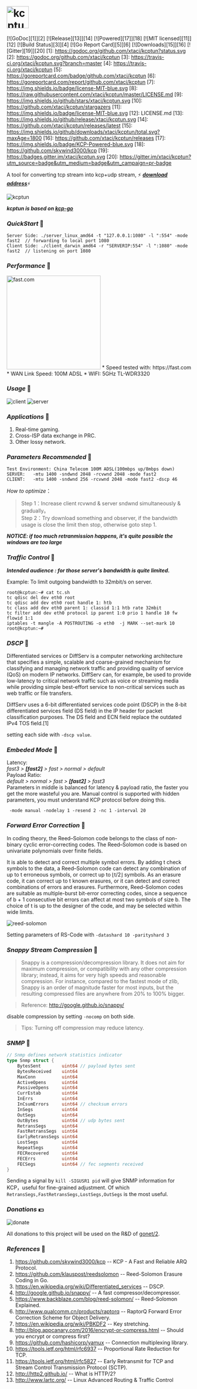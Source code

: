 # <img src="logo.png" alt="kcptun" height="60px" /> 
[![GoDoc][1]][2] [![Release][13]][14] [![Powered][17]][18] [![MIT licensed][11]][12] [![Build Status][3]][4] [![Go Report Card][5]][6] [![Downloads][15]][16] [![Gitter][19]][20]
[1]: https://godoc.org/github.com/xtaci/kcptun?status.svg
[2]: https://godoc.org/github.com/xtaci/kcptun
[3]: https://travis-ci.org/xtaci/kcptun.svg?branch=master
[4]: https://travis-ci.org/xtaci/kcptun
[5]: https://goreportcard.com/badge/github.com/xtaci/kcptun
[6]: https://goreportcard.com/report/github.com/xtaci/kcptun
[7]: https://img.shields.io/badge/license-MIT-blue.svg
[8]: https://raw.githubusercontent.com/xtaci/kcptun/master/LICENSE.md
[9]: https://img.shields.io/github/stars/xtaci/kcptun.svg
[10]: https://github.com/xtaci/kcptun/stargazers
[11]: https://img.shields.io/badge/license-MIT-blue.svg
[12]: LICENSE.md
[13]: https://img.shields.io/github/release/xtaci/kcptun.svg
[14]: https://github.com/xtaci/kcptun/releases/latest
[15]: https://img.shields.io/github/downloads/xtaci/kcptun/total.svg?maxAge=1800
[16]: https://github.com/xtaci/kcptun/releases
[17]: https://img.shields.io/badge/KCP-Powered-blue.svg
[18]: https://github.com/skywind3000/kcp
[19]: https://badges.gitter.im/xtaci/kcptun.svg
[20]: https://gitter.im/xtaci/kcptun?utm_source=badge&utm_medium=badge&utm_campaign=pr-badge

A tool for converting tcp stream into kcp+udp stream, :zap: ***[download address](https://github.com/xtaci/kcptun/releases/latest)***:zap:

![kcptun](kcptun.png)

***kcptun is based on [kcp-go](https://github.com/xtaci/kcp-go)***   

### *QuickStart* :lollipop:
```
Server Side: ./server_linux_amd64 -t "127.0.0.1:1080" -l ":554" -mode fast2  // forwarding to local port 1080
Client Side: ./client_darwin_amd64 -r "SERVERIP:554" -l ":1080" -mode fast2  // listening on port 1080
```

### *Performance* :lollipop:
<img src="fast.png" alt="fast.com" height="256px" />       
* Speed tested with: https://fast.com
* WAN Link Speed: 100M ADSL
* WIFI: 5GHz TL-WDR3320

### *Usage* :lollipop:
![client](client.png)
![server](server.png)

### *Applications* :lollipop:   
1. Real-time gaming.
2. Cross-ISP data exchange in PRC.
3. Other lossy network.

### *Parameters Recommended* :lollipop: 
```
Test Environment: China Telecom 100M ADSL(100mbps up/8mbps down)
SERVER:   -mtu 1400 -sndwnd 2048 -rcvwnd 2048 -mode fast2
CLIENT:   -mtu 1400 -sndwnd 256 -rcvwnd 2048 -mode fast2 -dscp 46
```

*How to optimize*：
> Step 1：Increase client rcvwnd & server sndwnd simultaneously & gradually。       
> Step 2：Try download something and observer, if the bandwidth usage is close the limit then stop, otherwise goto step 1.     

***NOTICE: if too much retranmission happens, it's quite possible the windows are too large***

### *Traffic Control* :lollipop: 
***Intended audience : for those server's bandwidth is quite limited.***      

Example: To limit outgoing bandwidth to 32mbit/s on server. 
```
root@kcptun:~# cat tc.sh
tc qdisc del dev eth0 root
tc qdisc add dev eth0 root handle 1: htb
tc class add dev eth0 parent 1: classid 1:1 htb rate 32mbit
tc filter add dev eth0 protocol ip parent 1:0 prio 1 handle 10 fw flowid 1:1
iptables -t mangle -A POSTROUTING -o eth0  -j MARK --set-mark 10
root@kcptun:~#
```

### *DSCP* :lollipop: 
Differentiated services or DiffServ is a computer networking architecture that specifies a simple, scalable and coarse-grained mechanism for classifying and managing network traffic and providing quality of service (QoS) on modern IP networks. DiffServ can, for example, be used to provide low-latency to critical network traffic such as voice or streaming media while providing simple best-effort service to non-critical services such as web traffic or file transfers.

DiffServ uses a 6-bit differentiated services code point (DSCP) in the 8-bit differentiated services field (DS field) in the IP header for packet classification purposes. The DS field and ECN field replace the outdated IPv4 TOS field.[1]

setting each side with ```-dscp value```.

### *Embeded Mode* :lollipop: 
Latency:     
*fast3 >* ***[fast2]*** *> fast > normal > default*        
Payload Ratio:     
*default > normal > fast >* ***[fast2]*** *> fast3*       
Parameters in middle is balanced for latency & payload ratio, the faster you get the more wasteful you are.
Manual control is supported with hidden parameters, you must understand KCP protocol before doing this.
```
 -mode manual -nodelay 1 -resend 2 -nc 1 -interval 20
```

### *Forward Error Correction* :lollipop: 
In coding theory, the Reed–Solomon code belongs to the class of non-binary cyclic error-correcting codes. The Reed–Solomon code is based on univariate polynomials over finite fields.

It is able to detect and correct multiple symbol errors. By adding t check symbols to the data, a Reed–Solomon code can detect any combination of up to t erroneous symbols, or correct up to ⌊t/2⌋ symbols. As an erasure code, it can correct up to t known erasures, or it can detect and correct combinations of errors and erasures. Furthermore, Reed–Solomon codes are suitable as multiple-burst bit-error correcting codes, since a sequence of b + 1 consecutive bit errors can affect at most two symbols of size b. The choice of t is up to the designer of the code, and may be selected within wide limits.

![reed-solomon](rs.png)

Setting parameters of RS-Code with ```-datashard 10 -parityshard 3``` 

### *Snappy Stream Compression* :lollipop: 
> Snappy is a compression/decompression library. It does not aim for maximum
> compression, or compatibility with any other compression library; instead,
> it aims for very high speeds and reasonable compression. For instance,
> compared to the fastest mode of zlib, Snappy is an order of magnitude faster
> for most inputs, but the resulting compressed files are anywhere from 20% to
> 100% bigger.

> Reference: http://google.github.io/snappy/

disable compression by setting ```-nocomp``` on both side.

> Tips: Turning off compression may reduce latency.

### *SNMP* :lollipop:
```go
// Snmp defines network statistics indicator
type Snmp struct {
	BytesSent        uint64 // payload bytes sent
	BytesReceived    uint64
	MaxConn          uint64
	ActiveOpens      uint64
	PassiveOpens     uint64
	CurrEstab        uint64
	InErrs           uint64
	InCsumErrors     uint64 // checksum errors
	InSegs           uint64
	OutSegs          uint64
	OutBytes         uint64 // udp bytes sent
	RetransSegs      uint64
	FastRetransSegs  uint64
	EarlyRetransSegs uint64
	LostSegs         uint64
	RepeatSegs       uint64
	FECRecovered     uint64
	FECErrs          uint64
	FECSegs          uint64 // fec segments received
}
```

Sending a signal by ```kill -SIGUSR1 pid``` will give SNMP information for KCP，useful for fine-grained adjustment.
Of which ```RetransSegs,FastRetransSegs,LostSegs,OutSegs``` is the most useful.

### *Donations* :dollar:
![donate](donate.png)          

All donations to this project will be used on the R&D of [gonet/2](http://gonet2.github.io/).

### *References* :paperclip:
1. https://github.com/skywind3000/kcp -- KCP - A Fast and Reliable ARQ Protocol.
2. https://github.com/klauspost/reedsolomon -- Reed-Solomon Erasure Coding in Go.
3. https://en.wikipedia.org/wiki/Differentiated_services -- DSCP.
4. http://google.github.io/snappy/ -- A fast compressor/decompressor.
5. https://www.backblaze.com/blog/reed-solomon/ -- Reed-Solomon Explained.
6. http://www.qualcomm.cn/products/raptorq -- RaptorQ Forward Error Correction Scheme for Object Delivery.
7. https://en.wikipedia.org/wiki/PBKDF2 -- Key stretching.
8. http://blog.appcanary.com/2016/encrypt-or-compress.html -- Should you encrypt or compress first?
9. https://github.com/hashicorp/yamux -- Connection multiplexing library.
10. https://tools.ietf.org/html/rfc6937 -- Proportional Rate Reduction for TCP.
11. https://tools.ietf.org/html/rfc5827 -- Early Retransmit for TCP and Stream Control Transmission Protocol (SCTP).
12. http://http2.github.io/ -- What is HTTP/2?
13. http://www.lartc.org/ -- Linux Advanced Routing & Traffic Control
